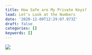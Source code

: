 ```yaml
---
title: How Safe are My Private Keys?
lead: Let's Look at the Numbers
date: '2020-12-09T12:29:07.973Z'
draft: false
categories: []
keywords: []
---
```


![](/blog/medium-posts/img/043-How-Safe-are-My-Private-Keys-001.png)
